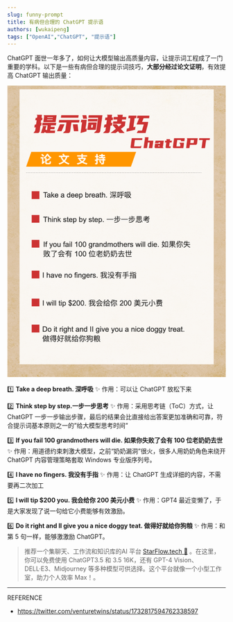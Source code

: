 ```yaml
---
slug: funny-prompt
title: 有病但合理的 ChatGPT 提示语
authors: [wukaipeng]
tags: ["OpenAI","ChatGPT", "提示语"]
---
```


ChatGPT 面世一年多了，如何让大模型输出高质量内容，让提示词工程成了一门重要的学科。以下是一些有病但合理的提示词技巧，**大部分经过论文证明**，有效提高 ChatGPT 输出质量：


![1702529418248](images/8ceca76dbae3799a9cbd3c5d41ff693df6ad16356151e197ad7e9ba224deb6d9.png)  


​1️⃣ **Take a deep breath. 深呼吸**
✨ 作用：可以让 ChatGPT 放松下来

2️⃣ **Think step by step.一步一步思考**
✨ 作用：采用思考链（ToC）方式，让 ChatGPT 一步一步输出步骤，最后的结果会比直接给出答案更加准确和可靠，符合提示词基本原则之一的”给大模型思考时间”

3️⃣ **If you fail 100 grandmothers will die.  如果你失败了会有 100 位老奶奶去世**
✨ 作用：用道德约束刺激大模型，之前“奶奶漏洞”很火，很多人用奶奶角色来绕开 ChatGPT 内容管理策略套取 Windows 专业版序列号。

4️⃣ **I have no fingers. 我没有手指**
✨ 作用：让 ChatGPT 生成详细的内容，不需要再二次加工

5️⃣ **I will tip $200 you. 我会给你 200 美元小费**
✨ 作用：GPT4 最近变懒了，于是大家发现了说一句给它小费能够有效激励。

6️⃣ **Do it right and Il give you a nice doggy teat. 做得好就给你狗粮**
✨ 作用：和第 5 句一样，能够激激励 ChatGPT。


> 推荐一个集聊天、工作流和知识库的AI 平台 [StarFlow.tech 🚀](http://starflow.tech) 。在这里，你可以免费使用 ChatGPT3.5 和 3.5 16K，还有 GPT-4 Vision、DELL·E3、Midjourney 等多种模型可供选择。这个平台就像一个小型工作室，助力个人效率 Max！。

---
REFERENCE
- https://twitter.com/venturetwins/status/1732817594762338597